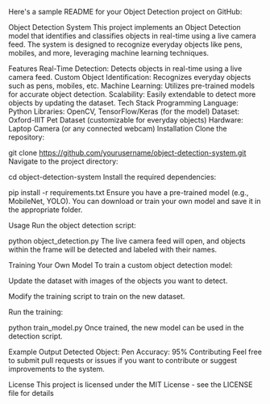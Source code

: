 
Here's a sample README for your Object Detection project on GitHub:

Object Detection System
This project implements an Object Detection model that identifies and classifies objects in real-time using a live camera feed. The system is designed to recognize everyday objects like pens, mobiles, and more, leveraging machine learning techniques.

Features
Real-Time Detection: Detects objects in real-time using a live camera feed.
Custom Object Identification: Recognizes everyday objects such as pens, mobiles, etc.
Machine Learning: Utilizes pre-trained models for accurate object detection.
Scalability: Easily extendable to detect more objects by updating the dataset.
Tech Stack
Programming Language: Python
Libraries: OpenCV, TensorFlow/Keras (for the model)
Dataset: Oxford-IIIT Pet Dataset (customizable for everyday objects)
Hardware: Laptop Camera (or any connected webcam)
Installation
Clone the repository:

git clone https://github.com/yourusername/object-detection-system.git
Navigate to the project directory:


cd object-detection-system
Install the required dependencies:


pip install -r requirements.txt
Ensure you have a pre-trained model (e.g., MobileNet, YOLO). You can download or train your own model and save it in the appropriate folder.

Usage
Run the object detection script:


python object_detection.py
The live camera feed will open, and objects within the frame will be detected and labeled with their names.

Training Your Own Model
To train a custom object detection model:

Update the dataset with images of the objects you want to detect.

Modify the training script to train on the new dataset.

Run the training:

python train_model.py
Once trained, the new model can be used in the detection script.

Example Output
Detected Object: Pen
Accuracy: 95%
Contributing
Feel free to submit pull requests or issues if you want to contribute or suggest improvements to the system.

License
This project is licensed under the MIT License - see the LICENSE file for details
